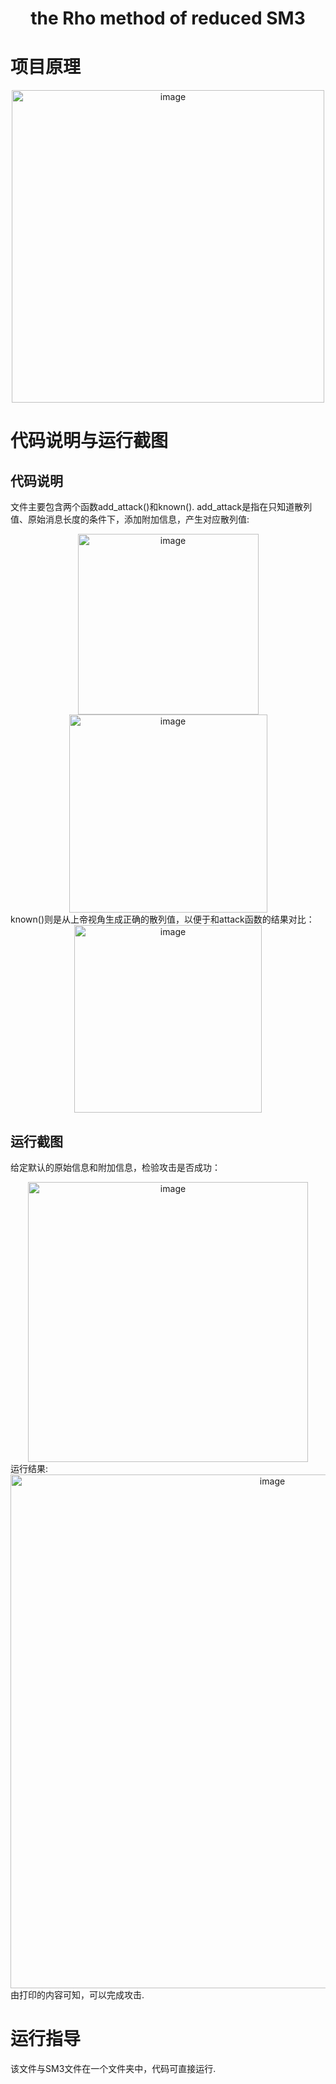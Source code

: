 <h1 align="center">the Rho method of reduced SM3</h1>

# 项目原理
<div align=center><img width="500" alt="image" src="https://user-images.githubusercontent.com/109843978/181150732-0bde1a2a-5d0c-46af-9091-51a6e393fb80.png"></div>



# 代码说明与运行截图

## 代码说明
文件主要包含两个函数add_attack()和known().
add_attack是指在只知道散列值、原始消息长度的条件下，添加附加信息，产生对应散列值:
<div align=center><img width="289" alt="image" src="https://user-images.githubusercontent.com/109843978/181151629-353742d1-26c9-47af-bb43-ced2caceccab.png"></div>
<div align=center><img width="317" alt="image" src="https://user-images.githubusercontent.com/109843978/181151656-b67dd865-fb58-4110-8fe1-ceaa27952e53.png"></div>
known()则是从上帝视角生成正确的散列值，以便于和attack函数的结果对比：
<div align=center><img width="300" alt="image" src="https://user-images.githubusercontent.com/109843978/181151790-ab755132-ac23-412b-8e18-cbb37337ab4d.png"></div>



## 运行截图

给定默认的原始信息和附加信息，检验攻击是否成功：
<div align=center><img width="448" alt="image" src="https://user-images.githubusercontent.com/109843978/181151901-cb1aeffc-4de7-49bc-85ad-dda35cf10706.png"></div>
运行结果:
<div align=center><img width="822" alt="image" src="https://user-images.githubusercontent.com/109843978/181151982-7ef3fff7-af47-46d2-8257-b8677eac96a0.png"></div>
由打印的内容可知，可以完成攻击.

# 运行指导

该文件与SM3文件在一个文件夹中，代码可直接运行.







